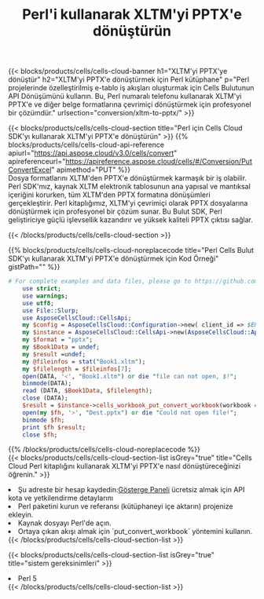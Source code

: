 ﻿---
title:  Perl'i kullanarak XLTM'yi PPTX'e dönüştürün
description:  XLTM biçimindeki bir dosyayı PPTX biçimindeki bir dosyaya dönüştürmek için Perl için Aspose.Cells Bulut SDK'sını kullanma.
kwords: Excel, Convert XLTM to PPTX, REST, Perl
howto: How to convert XLTM to PPTX using Aspose.Cells Cloud Perl library.
---
{{< blocks/products/cells/cells-cloud-banner h1="XLTM\'yi PPTX\'ye dönüştür" h2="XLTM\'yi PPTX\'e dönüştürmek için Perl kütüphane" p="Perl projelerinde özelleştirilmiş e-tablo iş akışları oluşturmak için Cells Bulutunun API Dönüşümünü kullanın. Bu, Perl numaralı telefonu kullanarak XLTM\'yi PPTX\'e ve diğer belge formatlarına çevrimiçi dönüştürmek için profesyonel bir çözümdür." urlsection="conversion/xltm-to-pptx/" >}}

{{< blocks/products/cells/cells-cloud-section title="Perl için Cells Cloud SDK\'yı kullanarak XLTM\'yi PPTX\'e dönüştürün" >}}
{{% blocks/products/cells/cells-cloud-api-reference apiurl="https://api.aspose.cloud/v3.0/cells/convert" apireferenceurl="https://apireference.aspose.cloud/cells/#/Conversion/PutConvertExcel" apimethod="PUT" %}}
<br/>
Dosya formatlarını XLTM'den PPTX'e dönüştürmek karmaşık bir iş olabilir. Perl SDK'mız, kaynak XLTM elektronik tablosunun ana yapısal ve mantıksal içeriğini korurken, tüm XLTM'den PPTX formatına dönüşümleri gerçekleştirir. Perl kitaplığımız, XLTM'yi çevrimiçi olarak PPTX dosyalarına dönüştürmek için profesyonel bir çözüm sunar. Bu Bulut SDK, Perl geliştiriciye güçlü işlevsellik kazandırır ve yüksek kaliteli PPTX çıktısı sağlar.

{{< /blocks/products/cells/cells-cloud-section >}}

{{% blocks/products/cells/cells-cloud-noreplacecode title="Perl Cells Bulut SDK\'yı kullanarak XLTM\'yi PPTX\'e dönüştürmek için Kod Örneği" gistPath="" %}}
 
```perl
# For complete examples and data files, please go to https://github.com/aspose-cells-cloud/aspose-cells-cloud-perl/
    use strict;
    use warnings;
    use utf8; 
    use File::Slurp;
    use AsposeCellsCloud::CellsApi;
    my $config = AsposeCellsCloud::Configuration->new( client_id => $ENV{'ProductClientId'}, client_secret => $ENV{'ProductClientSecret'});
    my $instance = AsposeCellsCloud::CellsApi->new(AsposeCellsCloud::ApiClient->new( $config));
    my $format = "pptx";
    my $Book1Data = undef;
    my $result =undef;
    my @fileinfos = stat("Book1.xltm");
    my $filelength = $fileinfos[7];
    open(DATA, '<', "Book1.xltm") or die "file can not open, $!";
    binmode(DATA);
    read (DATA, $Book1Data, $filelength);
    close (DATA); 
    $result = $instance->cells_workbook_put_convert_workbook(workbook => $Book1Data, format => $format);
    open(my $fh, '>', "Dest.pptx") or die "Could not open file!";
    binmode $fh;
    print $fh $result;
    close $fh;
```
 
{{% /blocks/products/cells/cells-cloud-noreplacecode %}}
<br/>
{{< blocks/products/cells/cells-cloud-section-list isGrey="true" title="Cells Cloud Perl kitaplığını kullanarak XLTM\'yi PPTX\'e nasıl dönüştüreceğinizi öğrenin." >}}
<li> Şu adreste bir hesap kaydedin:<a href="https://dashboard.aspose.cloud/">Gösterge Paneli</a> ücretsiz almak için API kota ve yetkilendirme detaylarını</li>
<li>Perl paketini kurun ve referansı (kütüphaneyi içe aktarın) projenize ekleyin.</li>
<li>Kaynak dosyayı Perl'de açın.</li>
<li>Ortaya çıkan akışı almak için `put_convert_workbook` yöntemini kullanın.</li>
{{< /blocks/products/cells/cells-cloud-section-list >}}

{{< blocks/products/cells/cells-cloud-section-list isGrey="true" title="sistem gereksinimleri" >}}
<li>Perl 5</li>
{{< /blocks/products/cells/cells-cloud-section-list >}}
